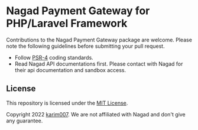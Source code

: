 # Nagad Payment Gateway for PHP/Laravel Framework

Contributions to the Nagad Payment Gateway package are welcome. Please note the following guidelines before submitting your pull
request.

- Follow [PSR-4](http://www.php-fig.org/psr/psr-4/) coding standards.
- Read Nagad API documentations first. Please contact with Nagad for their api documentation and sandbox access.

## License

This repository is licensed under the [MIT License](http://opensource.org/licenses/MIT).

Copyright 2022 [karim007](https://github.com/karim-007). We are not affiliated with Nagad and don't give any guarantee. 
